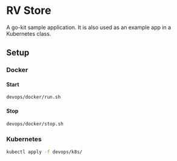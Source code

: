 # RV Store

A go-kit sample application. It is also used as an example app in a Kubernetes class.

## Setup

### Docker

#### Start

```bash
devops/docker/run.sh
```

#### Stop

```bash
devops/docker/stop.sh
```

### Kubernetes

```bash
kubectl apply -f devops/k8s/
```
